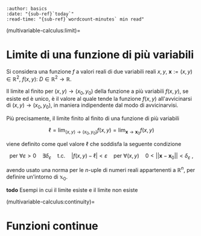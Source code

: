 ```{article-info}
:author: basics
:date: "{sub-ref}`today`"
:read-time: "{sub-ref}`wordcount-minutes` min read"
```

(multivariable-calculus:limit)=
# Limite di una funzione di più variabili

Si considera una funzione $f$ a valori reali di due variabili reali $x,y$, $\mathbf{x} := (x,y) \in \mathbb{R}^2$, $f(x,y): \ D \in \mathbb{R}^2 \rightarrow \mathbb{R}$.

Il limite al finito per $(x,y) \rightarrow (x_0, y_0)$ della funzione a più variabili $f(x,y)$, se esiste ed è unico, è il valore al quale tende la funzione $f(x,y)$ all'avvicinarsi di $(x,y) \rightarrow (x_0, y_0)$, in maniera indipendente dal modo di avvicinarvisi.

Più precisamente, il limite finito al finito di una funzione di più variabili

$$\ell = \lim_{(x,y) \rightarrow (x_0,y_0)} f(x,y) = \lim_{\mathbf{x} \rightarrow \mathbf{x}_0} f(x,y)$$

 viene definito come quel valore $\ell$ che soddisfa la seguente condizione

$$\text{per } \forall \varepsilon > 0 \quad \exists \delta_{\varepsilon} \quad \text{t.c.} \quad |f(x,y) - \ell| < \varepsilon \quad \text{per } \forall (x,y) \quad 0 < || \mathbf{x} - \mathbf{x}_0|| < \delta_\varepsilon \ ,$$

avendo usato una norma per le $n$-uple di numeri reali appartenenti a $\mathbb{R}^n$, per definire un'intorno di $\mathbb{x}_0$.

**todo** Esempi in cui il limite esiste e il limite non esiste

(multivariable-calculus:continuity)=
# Funzioni continue

